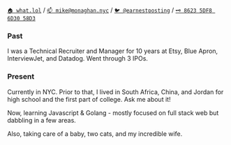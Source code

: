 [`🏠 what.lol`](https://what.lol/) /
[`📫 mike@monaghan.nyc`](mailto:mike@monaghan.nyc) /
[`🐦 @earnestposting`](https://twitter.com/earnestposting) /
[`🗝️ 8623 5DF8 6D30 58D3`](https://keybase.io/mikemonaghan/pgp_keys.asc)


### Past

I was a Technical Recruiter and Manager for 10 years at Etsy, Blue Apron, InterviewJet, and Datadog. Went through 3 IPOs.

### Present

Currently in NYC. Prior to that, I lived in South Africa, China, and Jordan for high school and the first part of college. Ask me about it!

Now, learning Javascript & Golang - mostly focused on full stack web but dabbling in a few areas.

Also, taking care of a baby, two cats, and my incredible wife.

